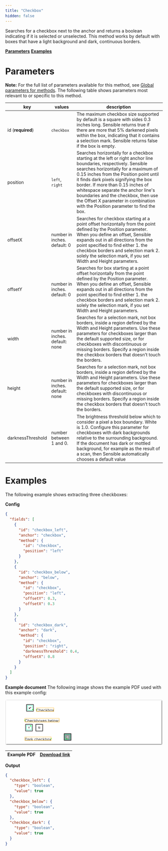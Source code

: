 ```yaml
---
title: "Checkbox"
hidden: false
---
```

Searches for a checkbox next to the anchor and returns a boolean indicating if it is selected or unselected. This method works by default with boxes that have a light background and dark, continuous borders. 

[**Parameters**](doc:checkbox#parameters)
[**Examples**](doc:checkbox#examples)

Parameters
=====

**Note:** For the full list of parameters available for this method, see [Global parameters for methods](doc:method#global-parameters-for-methods). The following table shows parameters most relevant to or specific to this method.

| key               | values                          | description                                                  |
| ----------------- | ------------------------------- | ------------------------------------------------------------ |
| id (**required**) | `checkbox`                      | The maximum checkbox size supported by default is a square with sides 0.3 inches long. Sensible returns true if  there are more that 5% darkened pixels within the box, indicating that it contains a selection mark. Sensible  returns false if the box is empty. |
| position          | `left`, `right`                 | Searches horizontally for a checkbox starting at the left or right anchor line boundaries, respectively. Sensible searches horizontally for a maximum of 0.15 inches from the Position point until it finds dark pixels signifying the box border. If more than 0.15 inches of whitespace separate the anchor line's boundaries and the checkbox, then use  the Offset X parameter in combination with the Position parameter to find the box. |
| offsetX           | number in inches. default: 0    | Searches for checkbox starting at a point offset horizontally from the point defined by the Position parameter. When you define an offset, Sensible expands out in all directions from the point specified to find either 1. the checkbox borders and selection mark 2. solely the selection mark, if you set Width and Height parameters. |
| offsetY           | number in inches. default: 0    | Searches for box starting at a point offset horizontally from the point defined by the Position parameter. When you define an offset, Sensible expands out in all directions from the point specified to find either 1. the checkbox borders and selection mark 2. solely the selection mark, if you set Width and Height parameters. |
| width             | number in inches. default: none | Searches for a selection mark, not box borders, inside a region defined by the Width and Height parameters. Use these parameters for checkboxes larger than the default supported size, or for checkboxes with discontinuous or missing borders. Specify a region inside the checkbox borders that doesn't touch the borders. |
| height            | number in inches. default: none | Searches for a selection mark, not box borders, inside a region defined by the Width and Height parameters. Use these parameters for checkboxes larger than the default supported size, or for checkboxes with discontinuous or missing borders. Specify a region inside the checkbox borders that doesn't touch the borders. |
| darknessThreshold | number between 1 and 0.         | The brightness threshold below which to consider a pixel a box boundary. White is 1.0. Configure this parameter for checkboxes with dark backgrounds relative to the surrounding background.<br>If the document has dark or mottled background, for example as the result of a scan, then Sensible automatically chooses a default value |

Examples
====

The following example shows extracting three checkboxes:

**Config**

```json
{
  "fields": [
    {
      "id": "checkbox_left",
      "anchor": "checkbox",
      "method": {
        "id": "checkbox",
        "position": "left"
      }
    },
    {
      "id": "checkbox_below",
      "anchor": "below",
      "method": {
        "id": "checkbox",
        "position": "left",
        "offsetY": 0.3,
        "offsetX": 0.3
      }
    },
    {
      "id": "checkbox_dark",
      "anchor": "dark",
      "method": {
        "id": "checkbox",
        "position": "right",
        "darknessThreshold": 0.4,
        "offsetX": 0.8
      }
    }
  ]
}
```

**Example document**
The following image shows the example PDF used with this example config:



![Click to enlarge](https://raw.githubusercontent.com/sensible-hq/sensible-docs/main//readme-sync/assets/v0/images/final/checkbox.png)

| Example PDF | [Download link](https://raw.githubusercontent.com/sensible-hq/sensible-docs/main/readme-sync/assets/v0/pdfs/checkbox.pdf) |
| ----------- | ------------------------------------------------------------ |




**Output**

```json
{
  "checkbox_left": {
    "type": "boolean",
    "value": true
  },
  "checkbox_below": {
    "type": "boolean",
    "value": true
  },
  "checkbox_dark": {
    "type": "boolean",
    "value": true
  }
}
```














